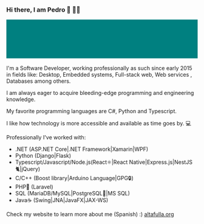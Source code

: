### Hi there, I am Pedro 👋 👨‍💻

<img src="https://raw.githubusercontent.com/altafulla/altafulla/master/banner.png" alt="Teal">

I'm a Software Developer, working professionally as such since early 2015 in fields like: Desktop, Embedded systems, Full-stack web, Web services , Databases among others.

I am always eager to acquire bleeding-edge programming and engineering knowledge.

My favorite programming languages are C#, Python and Typescript.

I like how technology is more accessible and available as time goes by. 💻

Professionally I've worked with:

* .NET (ASP.NET Core|.NET Framework|Xamarin|WPF) 
* Python (Django|Flask)
* Typescript/Javascript/Node.js(React⚛️|React Native|Express.js|NestJS🐈‍|jQuery)
* C/C++ (Boost library|Arduino Language|GPG🔒)
* PHP🐘 (Laravel)
* SQL (MariaDB/MySQL|PostgreSQL🐘|MS SQL)
* Java☕ (Swing|JNA|JavaFX|JAX-WS)

Check my website to learn more about me (Spanish) :) [altafulla.org](https://www.altafulla.org)
<!--
**altafulla/altafulla** is a ✨ _special_ ✨ repository because its `README.md` (this file) appears on your GitHub profile.

Here are some ideas to get you started:

- 🔭 I’m currently working on ...
- 🌱 I’m currently learning ...
- 👯 I’m looking to collaborate on ...
- 🤔 I’m looking for help with ...
- 💬 Ask me about ...
- 📫 How to reach me: ...
- 😄 Pronouns: ...
- ⚡ Fun fact: ...
-->
